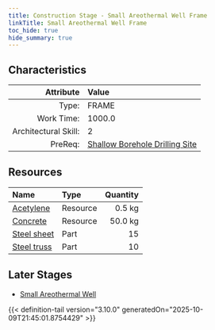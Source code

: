 ```yaml
---
title: Construction Stage - Small Areothermal Well Frame
linkTitle: Small Areothermal Well Frame
toc_hide: true
hide_summary: true
---
```

<!-- This is generated by the MarsSim HelpGenertor, do not edit. -->

## Characteristics

| Attribute      | Value |
|--------:|:------|
|Type:|FRAME|
|Work Time:|1000.0|
|Architectural Skill:|2|
|PreReq:|[Shallow Borehole Drilling Site](/docs/definitions/construction/shallow-borehole-drilling-site)|

## Resources

| Name | Type | Quantity |
|:-----|:-----|-----:|
|[Acetylene](/docs/definitions/resource/acetylene)|Resource|0.5 kg|
|[Concrete](/docs/definitions/resource/concrete)|Resource|50.0 kg|
|[Steel sheet](/docs/definitions/part/steel-sheet)|Part|15|
|[Steel truss](/docs/definitions/part/steel-truss)|Part|10|

## Later Stages
- [Small Areothermal Well](/docs/definitions/construction/small-areothermal-well)



{{< definition-tail version="3.10.0" generatedOn="2025-10-09T21:45:01.8754429" >}}

